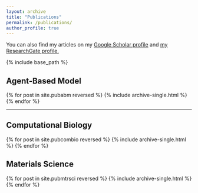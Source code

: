 ```yaml
---
layout: archive
title: "Publications"
permalink: /publications/
author_profile: true
---
```


You can also find my articles on my <u><a href="https://scholar.google.com/citations?hl=en&user=y3xCsdkAAAAJ">Google Scholar profile</a></u> and <u><a href="https://www.researchgate.net/profile/Israr_Bin_M_Ibrahim">my ResearchGate profile</a>.</u>

{% include base_path %}

Agent-Based Model
------
{% for post in site.pubabm reversed %}
  {% include archive-single.html %}
{% endfor %}

------------------------------------------------------------

Computational Biology
------
{% for post in site.pubcombio reversed %}
  {% include archive-single.html %}
{% endfor %}

Materials Science
------
{% for post in site.pubmtrsci reversed %}
  {% include archive-single.html %}
{% endfor %}
